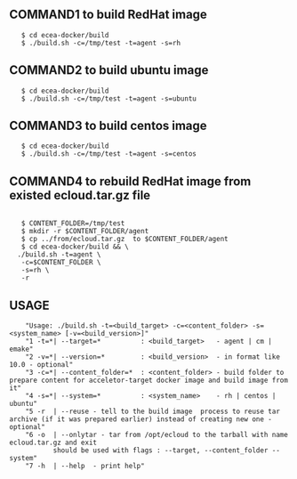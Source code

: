 ## COMMAND1 to build RedHat image

```console
   $ cd ecea-docker/build
   $ ./build.sh -c=/tmp/test -t=agent -s=rh
```

## COMMAND2 to build ubuntu image
```console
   $ cd ecea-docker/build
   $ ./build.sh -c=/tmp/test -t=agent -s=ubuntu
```

## COMMAND3 to build centos image

```console
   $ cd ecea-docker/build
   $ ./build.sh -c=/tmp/test -t=agent -s=centos
```

## COMMAND4 to rebuild RedHat image from existed ecloud.tar.gz file 

```console 

   $ CONTENT_FOLDER=/tmp/test
   $ mkdir -r $CONTENT_FOLDER/agent
   $ cp ../from/ecloud.tar.gz  to $CONTENT_FOLDER/agent 
   $ cd ecea-docker/build && \
  ./build.sh -t=agent \
   -c=$CONTENT_FOLDER \
   -s=rh \
   -r 
```

## USAGE
```
    "Usage: ./build.sh -t=<build_target> -c=<content_folder> -s=<system_name> [-v=<build_version>]"
    "1 -t=*| --target=*          : <build_target>   - agent | cm | emake"
    "2 -v=*| --version=*         : <build_version>  - in format like 10.0 - optional"
    "3 -c=*| --content_folder=*  : <content_folder> - build folder to prepare content for acceletor-target docker image and build image from it"
    "4 -s=*| --system=*          : <system_name>    - rh | centos | ubuntu" 
    "5 -r  | --reuse - tell to the build image  process to reuse tar archive (if it was prepared earlier) instead of creating new one - optional" 
    "6 -o  | --onlytar - tar from /opt/ecloud to the tarball with name ecloud.tar.gz and exit
           should be used with flags : --target, --content_folder --system"
    "7 -h  | --help  - print help" 
```
